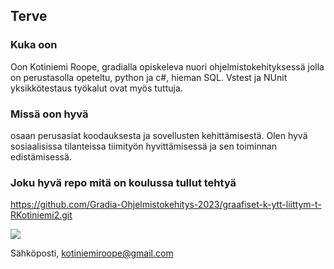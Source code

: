 ## Terve

### Kuka oon 

  Oon Kotiniemi Roope, gradialla opiskeleva nuori ohjelmistokehityksessä jolla on perustasolla opeteltu, python ja c#, hieman SQL.
  Vstest ja NUnit yksikkötestaus työkalut ovat myös tuttuja.

### Missä oon hyvä

  osaan perusasiat koodauksesta ja sovellusten kehittämisestä. Olen hyvä sosiaalisissa tilanteissa tiimityön hyvittämisessä ja sen toiminnan edistämisessä.

### Joku hyvä repo mitä on koulussa tullut tehtyä
  https://github.com/Gradia-Ohjelmistokehitys-2023/graafiset-k-ytt-liittym-t-RKotiniemi2.git

  


![](https://github-readme-stats.vercel.app/api/top-langs?username=RKotiniemi2&hide=html,scss,stylus,blade,jupyter%20notebook,python,css,shell,batchfile,dockerfile,typescript&theme=algolia&show_icons=true)

Sähköposti, kotiniemiroope@gmail.com
